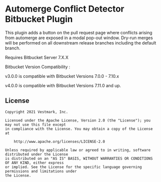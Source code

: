 # Automerge Conflict Detector Bitbucket Plugin

This plugin adds a button on the pull request page where conflicts arising from automerge are exposed
in a modal pop-out window.  Dry-run merges will be performed on all downstream release branches
including the default branch.

Requires Bitbucket Server 7.X.X

Bitbucket Version Compatibility :

v3.0.0 is compatible with Bitbucket Versions 7.0.0 - 7.10.x

v4.0.0 is compatible with Bitbucket Versions 7.11.0 and up.



## License
    Copyright 2021 Vestmark, Inc.

    Licensed under the Apache License, Version 2.0 (the "License"); you may not use this file except 
    in compliance with the License. You may obtain a copy of the License at

        http://www.apache.org/licenses/LICENSE-2.0

    Unless required by applicable law or agreed to in writing, software distributed under the License
    is distributed on an "AS IS" BASIS, WITHOUT WARRANTIES OR CONDITIONS OF ANY KIND, either express 
    or implied. See the License for the specific language governing permissions and limitations under
    the License.
